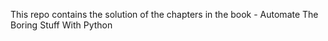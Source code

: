 This repo contains the solution of the chapters in the book - Automate The Boring Stuff With Python

